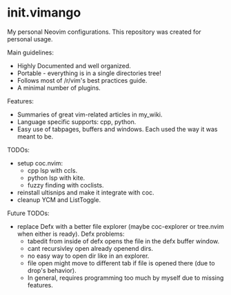# init.vimango

My personal Neovim configurations.
This repository was created for personal usage.

Main guidelines:
  - Highly Documented and well organized.
  - Portable - everything is in a single directories tree!
  - Follows most of /r/vim's best practices guide.
  - A minimal number of plugins.

Features:
  - Summaries of great vim-related articles in my_wiki.
  - Language specific supports: cpp, python.
  - Easy use of tabpages, buffers and windows. Each used the way it was meant to be.

TODOs:
  - setup coc.nvim:
    * cpp lsp with ccls.
    * python lsp with kite.
    * fuzzy finding with coclists.
  - reinstall ultisnips and make it integrate with coc.
  - cleanup YCM and ListToggle.

Future TODOs:
  - replace Defx with a better file explorer (maybe coc-explorer or tree.nvim when either is ready).
    Defx problems:
      - tabedit from inside of defx opens the file in the defx buffer window.
      - cant recursivley open already openend dirs.
      - no easy way to open dir like in an explorer.
      - file open might move to different tab if file is opened there (due to drop's behavior).
      - In general, requires programming too much by myself due to missing features.

